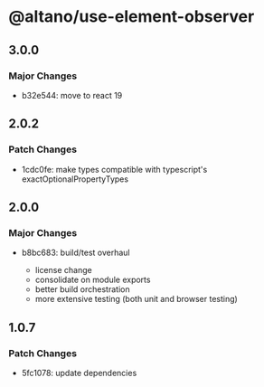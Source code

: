 # @altano/use-element-observer

## 3.0.0

### Major Changes

- b32e544: move to react 19

## 2.0.2

### Patch Changes

- 1cdc0fe: make types compatible with typescript's exactOptionalPropertyTypes

## 2.0.0

### Major Changes

- b8bc683: build/test overhaul

  - license change
  - consolidate on module exports
  - better build orchestration
  - more extensive testing (both unit and browser testing)

## 1.0.7

### Patch Changes

- 5fc1078: update dependencies
